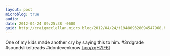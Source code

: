 ```yaml
---
layout: post
microblog: true
audio: 
date: 2012-04-24 09:25:38 -0600
guid: http://craigmcclellan.micro.blog/2012/04/24/t194809328094547968.html
---
```

One of my kids made another cry by saying this to him. #3rdgrade #soundslikeitreads #idontevenknow [t.co/xgH7IF6t](http://t.co/xgH7IF6t)
